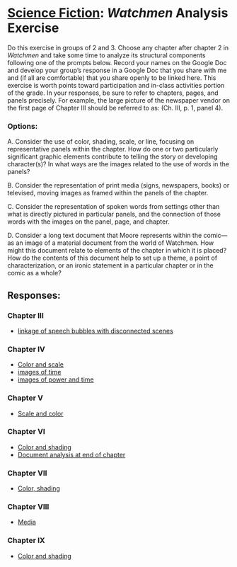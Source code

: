 # [Science Fiction](https://ebeshero.github.io/scienceFiction/): *Watchmen* Analysis Exercise

Do this exercise in groups of 2 and 3. Choose any chapter after chapter 2 in *Watchmen* and take some time to analyze its structural components following one of the prompts below. Record your names on the Google Doc and develop your group’s response in a Google Doc that you share with me and (if all are comfortable) that you share openly to be linked here. This exercise is worth points toward participation and in-class activities portion of the grade. In your responses, be sure to refer to chapters, pages, and panels precisely. For example, the large picture of the newspaper vendor on the first page of Chapter III should be referred to as:
(Ch. III, p. 1, panel 4). 

### Options:
A. Consider the use of color, shading, scale, or line, focusing on representative panels within the chapter. How do one or two particularly significant graphic elements contribute to telling the story or developing character(s)? In what ways are the images related to the use of words in the panels? 


B. Consider the representation of print media (signs, newspapers, books) or televised, moving images as framed within the panels of the chapter. 


C. Consider the representation of spoken words from settings other than what is directly pictured in particular panels, and the connection of those words with the images on the panel, page, and chapter. 


D. Consider a long text document that Moore represents within the comic—as an image of a material document from the world of Watchmen. How might this document relate to elements of the chapter in which it is placed? How do the contents of this document help to set up a theme, a point of characterization, or an ironic statement in a particular chapter or in the comic as a whole? 

## Responses:
### Chapter III
* [linkage of speech bubbles with disconnected scenes](https://docs.google.com/document/d/1Y_0IaVlpXbRz80g0WtP4Vj5okV7P6JPN9jA1W32uBrY/edit?usp=sharing)

### Chapter IV
* [Color and scale](https://docs.google.com/document/d/1pcSuuDqGU9VuPp-BFXg-_Yrl04OKhV6ga7MI2b9Bc7o/edit?usp=sharing)
* [images of time](https://docs.google.com/document/d/1bGOtWWv-keL5D8dW2HUTR4K8PIhHktwOdjr7Z3lANoE/edit?usp=sharing)
* [images of power and time](https://docs.google.com/document/d/1i0Ai_H4ya2sWuOwZ4er9gAQCb5iw0oaxehzLFuC6Lyo/edit?usp=sharing)

### Chapter V
* [Scale and color](https://docs.google.com/document/d/1619hqwT4EPjqSvIoREAevpJ7poGkWqHx2Hr5BvgHg9w/edit?usp=sharing)

### Chapter VI
* [Color and shading](https://docs.google.com/document/d/1u7Mu40NhfEkpj3GUugAJEJ5cSaHuYvurs6CDlF3g3No/edit?usp=sharing)
* [Document analysis at end of chapter](https://docs.google.com/document/d/1ey_O3AXjluz1T4OjXr7uKaTNfuG_hri36bt6Cbu14uI/edit?usp=sharing)

### Chapter VII
* [Color, shading](https://docs.google.com/document/d/1C1StPCmYFOrMkoS9hHjB6GdsnigKQ2TbwjRZDth0Fq0/edit?usp=sharing)

### Chapter VIII
* [Media](https://docs.google.com/document/d/1Re0rXXyJ7UWubQvx5gRtG4zytbtpi-49XsrDv40NJgo/edit?usp=sharing)

### Chapter IX
* [Color and shading](https://docs.google.com/document/d/1dHMV_ujy2ayIFYG-jP243eLWcC9y5i5W9a3MSKCSIm4/edit?usp=sharing)





